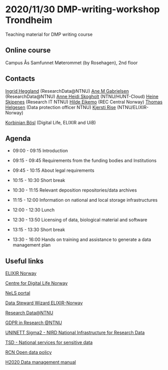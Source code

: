 2020/11/30 DMP-writing-workshop Trondheim
======

Teaching material for DMP writing course

## Online course
Campus Ås Samfunnet Møterommet (by Rosehagen), 2nd floor

## Contacts
[Ingrid Heggland](https://www.ntnu.edu/employees/ingrid.heggland) (ResearchData@NTNU)
[Ane M Gabrielsen](https://www.ntnu.no/ansatte/ane.gabrielsen) (ResearchData@NTNU)
[Anne Heidi Skogholt](https://www.ntnu.edu/employees/anne.heidi.skogholt) (NTNU/HUNT-Cloud)
[Heine Skipenes](https://www.ntnu.no/ansatte/heine.skipenes) (Research IT NTNU)
[Hilde Eikemo](https://www.ntnu.edu/employees/hilde.eikemo) (REC Central Norway)
[Thomas Helgesen](https://www.ntnu.no/ansatte/thomas.helgesen) (Data protection officer NTNU)
[Kjersti Rise](https://www.ntnu.edu/employees/kjersti.rise) (NTNU/ELIXIR-Norway)

[Korbinian Bösl](mailto:korbinian.bosl@uib.no) (Digital Life, ELIXIR and UiB)

## Agenda
* 09:00 - 09:15 Introduction

* 09:15 - 09:45 Requirements from the funding bodies and Institutions
  
* 09:45 - 10:15 About legal requirements
  
* 10:15 - 10:30 Short break

* 10:30 - 11:15 Relevant deposition repositories/data archives

* 11:15 - 12:00 Information on national and local storage infrastructures

* 12:00 - 12:30 Lunch

* 12:30 - 13:50 Licensing of data, biological material and software
  
* 13:15 - 13:30 Short break
 
* 13:30 - 16:00 Hands on training and assistance to generate a data management plan

## Useful links

  [ELIXIR Norway](https://www.elixir-norway.org/)
  
  [Centre for Digital Life Norway](https://digitallifenorway.org/gb/)
  
  [NeLS portal](https://nels.bioinfo.no/)
  
  [Data Steward Wizard ELIXIR-Norway](https://elixir-no.ds-wizard.org/)
  
  [Research Data@NTNU](https://innsida.ntnu.no/researchdata)
  
  [GDPR in Research @NTNU](https://innsida.ntnu.no/wiki/-/wiki/English/Collection+of+personal+data+for+research+projects)
 
  [UNINETT Sigma2 - NIRD National Infrastructure for Research Data](https://documentation.sigma2.no/storage/nird.html)
  
  [TSD - National services for sensitive data](https://www.uio.no/english/services/it/research/sensitive-data/index.html)
  
  [RCN Open data policy](https://www.forskningsradet.no/en/Adviser-research-policy/open-science/open-access-to-research-data/)
  
  [H2020 Data management manual](https://ec.europa.eu/research/participants/docs/h2020-funding-guide/cross-cutting-issues/open-access-data-management/data-management_en.htm)
